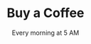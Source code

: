 ---
layout: productdetails
title: Buy a Coffee
subtitle: Every morning at 5 AM
description: A perfect coffee in the morning absolutely makes my day. Buy me a small one for a good start or a big one to keep going all day!
name: Buy me a Coffee
sku: Coffee
image: /build/cart/covers/coffee-cover-320.jpg
price: 2.55
sizes:
  - small
  - medium
  - large
styles:
  - name: Black
    color: '#000000'
    image: /build/cart/covers/coffee-320.jpg
sidenav: true
side_react: true
adds: true
cookies: true
catagory: true
products: true
cart: true
breakcrumb: true
sidebar:
  - title: "Share"
    image: /build/cart/covers/Share-Logo-320.jpg
    image_alt: "Sharing Hands"
    image_class: "author__avatar"
    text: "Open Source Share"
  - title: "Share with Cats"
    text: "Cat food for 20 stray cats in OKC."
support: [adds, cookies, cart]
stock: 10
id: coffee
folder: _products
loc: "/coffee"
desc: Buy me a Coffee
private: false
github_editme_path: donaldboulton/DWB/blob/gh-pages/_products/coffee.md
---